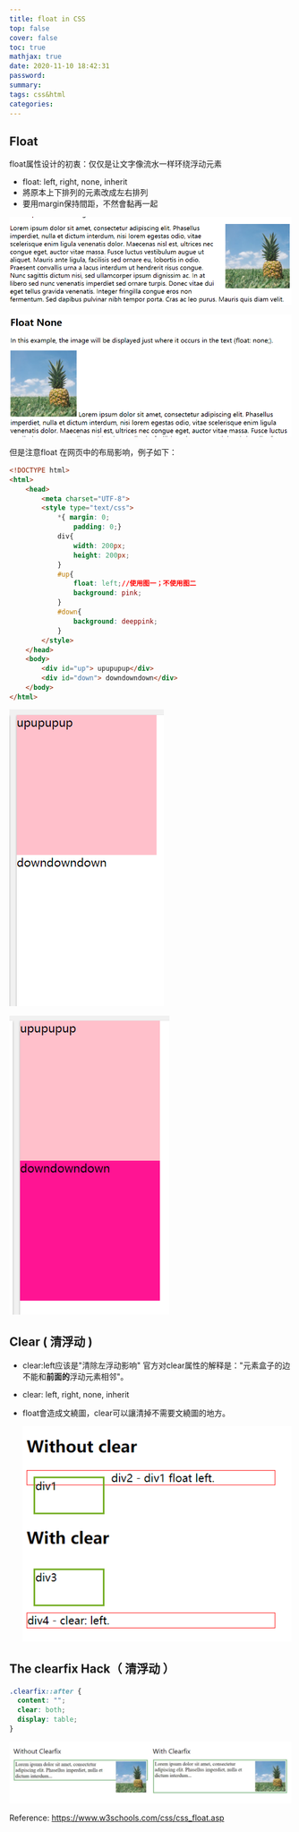 ```yaml
---
title: float in CSS
top: false
cover: false
toc: true
mathjax: true
date: 2020-11-10 18:42:31
password:
summary:
tags: css&html
categories:
---
```


## Float 

float属性设计的初衷：仅仅是让文字像流水一样环绕浮动元素

- float:  left, right, none, inherit
- 將原本上下排列的元素改成左右排列
- 要用margin保持間距，不然會黏再一起



![](float-in-CSS/1605005179649.png)



![](float-in-CSS/1605005159222.png)

但是注意float 在网页中的布局影响，例子如下： 

```html
<!DOCTYPE html>
<html>
    <head>
        <meta charset="UTF-8">
        <style type="text/css">
            *{ margin: 0;
                padding: 0;}
            div{
                width: 200px;
                height: 200px;
            }
            #up{
                float: left;//使用图一；不使用图二
                background: pink;
            }
            #down{
                background: deeppink;
            }
        </style>
    </head>
    <body>
        <div id="up"> upupupup</div>
        <div id="down"> downdowndown</div>
    </body>
</html>
```

![](float-in-CSS/1605090591386.png)

![](float-in-CSS/1605090620892.png)

## Clear ( 清浮动 )

- clear:left应该是"清除左浮动影响"
  官方对clear属性的解释是："元素盒子的边不能和**前面的**浮动元素相邻"。

- clear:  left, right, none, inherit

- float會造成文繞圖，clear可以讓清掉不需要文繞圖的地方。

  ![](float-in-CSS/1605005686175.png)

## The clearfix Hack（ 清浮动 ）

```css
.clearfix::after {
  content: "";
  clear: both;
  display: table;
}
```

![](float-in-CSS/1605008030674.png)





Reference:   https://www.w3schools.com/css/css_float.asp